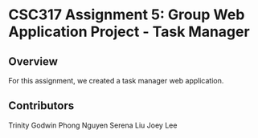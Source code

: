 # CSC317 Assignment 5: Group Web Application Project - Task Manager

## Overview

For this assignment, we created a task manager web application.

## Contributors

Trinity Godwin
Phong Nguyen
Serena Liu
Joey Lee
